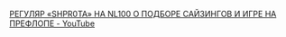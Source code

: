 [РЕГУЛЯР «SHPR0TA» НА NL100 О ПОДБОРЕ САЙЗИНГОВ И ИГРЕ НА ПРЕФЛОПЕ - YouTube](https://youtu.be/uhqm4YOqkpk)

